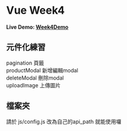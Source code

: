 # Vue Week4 

**Live Demo: [Week4Demo](https://potatoleee.github.io/vue-week4/)**
## 元件化練習
pagination      頁籤<br>
productModal    新增編輯modal<br>
deleteModal     刪除modal<br>
uploadImage     上傳圖片<br>
## 檔案夾
請於 js/config.js 改為自己的api_path 就能使用囉
 

